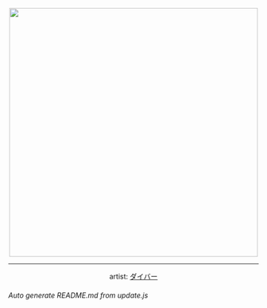 
<p align="center">
  <img width="500" src="https://nekos.best/api/v2/neko/0212.png">
  <hr/>
  <center>
    artist: <a href="https://www.pixiv.net/en/artworks/79645848">ダイバー</a>
  </center>
</p>


###### Auto generate README.md from update.js

